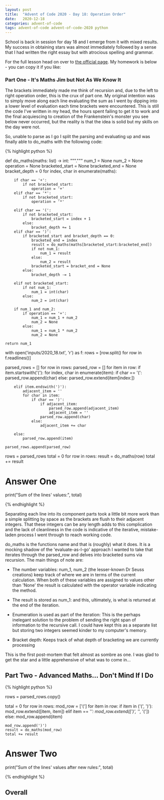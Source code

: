 ```yaml
---
layout: post
title:  "Advent of Code 2020 - Day 18: Operation Order"
date:   2020-12-18 
categories: advent-of-code
tags: advent-of-code advent-of-code-2020 python
---
```


School is back in session for day 18 and I emerge from it with mixed results.
My success in obtaining stars was almost immediately followed by a sense that
I had written the right essay but with atrocious spelling and grammar.

For the full lesson head on over to
[the official page](https://adventofcode.com/2020/day/18). My homework is
below - you can copy it if you like:

### Part One - It's Maths Jim but Not As We Know It

The brackets immediately made me think of recursion and, due to the left to
right operation order, this is the crux of part one. My original intention was
to simply move along each line evaluating the sum as I went by dipping into
a lower level of evaluation each time brackets were encountered. This is still
the code I've written in my head, the hours spent failing to get it to work and
the final acquiescing to creation of the Frankenstein's monster you see below
never occurred, but the reality is that the idea is solid but my skills on the
day were not.

So, unable to parse as I go I split the parsing and evaluating up and was
finally able to do_maths with the following code:

{% highlight python %}

def do_maths(maths: list) -> int:
    """."""
    num_1 = None
    num_2 = None
    operation = None
    bracketed_start = None
    bracketed_end = None
    bracket_depth = 0
    for index, char in enumerate(maths):

        if char == '+':
            if not bracketed_start:
                operation = '+'
        elif char == '*':
            if not bracketed_start:
                operation = '*'

        elif char == '(':
            if not bracketed_start:
                bracketed_start = index + 1
            else:
                bracket_depth += 1
        elif char == ')':
            if bracketed_start and bracket_depth == 0:
                bracketed_end = index
                result = do_maths(maths[bracketed_start:bracketed_end])
                if not num_1:
                    num_1 = result
                else:
                    num_2 = result
                bracketed_start = bracket_end = None
            else:
                bracket_depth -= 1

        elif not bracketed_start:
            if not num_1:
                num_1 = int(char)
            else:
                num_2 = int(char)

        if num_1 and num_2:
            if operation == '+':
                num_1 = num_1 + num_2
                num_2 = None
            else:
                num_1 = num_1 * num_2
                num_2 = None

    return num_1


with open('inputs/2020_18.txt', 'r') as f:
    rows = [row.split() for row in f.readlines()]

parsed_rows = []
for row in rows:
    parsed_row = []
    for item in row:
        if item.startswith('('):
            for index, char in enumerate(item):
                if char == '(':
                    parsed_row.append(char)
                else:
                    parsed_row.extend(item[index:])

        elif item.endswith(')'):
            adjacent_item = ''
            for char in item:
                if char == ')':
                    if adjacent_item:
                        parsed_row.append(adjacent_item)
                        adjacent_item = ''
                    parsed_row.append(char)
                else:
                    adjacent_item += char

        else:
            parsed_row.append(item)

    parsed_rows.append(parsed_row)

rows = parsed_rows
total = 0
for row in rows:
    result = do_maths(row)
    total += result

# Answer One
print("Sum of the lines' values:", total)

{% endhighlight %}

Separating each line into its component parts took a little bit more work than
a simple splitting by space as the brackets are flush to their adjacent
integers. That these integers can be any length adds to this complication and
the lack of cleanliness in the code is indicative of the iterative,
mistake-laden process I went through to reach working code.

do_maths is the functions name and that is (roughly) what it does. It is a
mocking shadow of the 'evaluate-as-I-go' approach I wanted to take that
iterates through the parsed_row and delves into bracketed sums via recursion.
The main things of note are:

-  The number variables: num_1, num_2 (the lesser-known Dr Seuss creations)
keep track of where we are in terms of the current calculation. When both of
these variables are assigned to values other than 'None' the result is
calculated with the operator variable indicating the method.

- The result is stored as num_1: and this, ultimately, is what is returned at
the end of the iteration.

- Enumeration is used as part of the iteration: This is the perhaps inelegant
solution to the problem of sending the right span of information to the
recursive call. I could have kept this as a separate list but storing two
integers seemed kinder to my computer's memory.

- Bracket depth: Keeps track of what depth of bracketing we are currently
processing

This is the first post-mortem that felt almost as sombre as one. I was glad to
get the star and a little apprehensive of what was to come in...

## Part Two - Advanced Maths... Don't Mind If I Do


{% highlight python %}

rows = parsed_rows.copy()

total = 0
for row in rows:
    mod_row = ['(']
    for item in row:
        if item in ('(', ')'):
            mod_row.extend([item, item])
        elif item == '*':
            mod_row.extend([')', '*', '('])
        else:
            mod_row.append(item)

    mod_row.append(')')
    result = do_maths(mod_row)
    total += result

# Answer Two
print("Sum of the lines' values after new rules:", total)

{% endhighlight %}

## Overall

